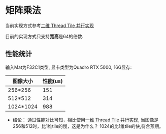 # 矩阵乘法
当前实现方式参考[二维 Thread Tile 并行实现](https://github.com/PaddleJitLab/CUDATutorial/blob/develop/docs/11_gemm_optimize/01_tiled2d/README.md)  

目前的实现方式只支持**宽高**是64的倍数.  

## 性能统计
输入Mat为F32C1类型, 显卡类型为Quadro RTX 5000, 16G显存:

| 图像大小            | 性能(us)
|------------------- | -------------
|256*256             | 151
|512*512             | 314
|1024*1024           | 988
* 结论： 通过性能对比可知，相比使用[一维 Thread Tile 并行实现](./mat_mul_shared_tile_1d.md), 当图像是256和512时，比1维tile的慢，这是为什么？ 1024的比1维tile的快,符合预期。